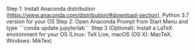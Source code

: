 Step 1: Install Anaconda distribution (https://www.anaconda.com/distribution/#download-section), Python 3.7 version for your OS
Step 2: Open Anaconda Prompt from Start Menu and type ```conda update jupyterlab´´´
Step 3 (Optional): Install a LaTeX environment for your OS (Linux: TeX Live, macOS (OS X): MacTeX, Windows: MikTex)
